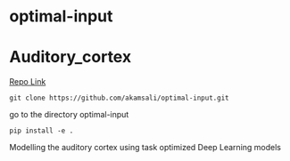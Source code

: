 # optimal-input

# Auditory_cortex


[Repo Link](https://github.com/akamsali/optimal-input)

```git clone https://github.com/akamsali/optimal-input.git```

go to the directory optimal-input

```pip install -e .```

Modelling the auditory cortex using task optimized Deep Learning models 

